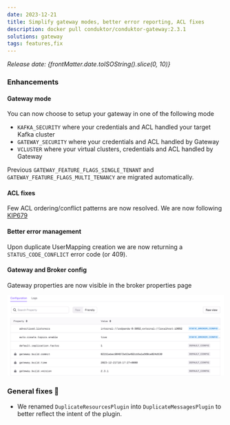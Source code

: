 ```yaml
---
date: 2023-12-21
title: Simplify gateway modes, better error reporting, ACL fixes 
description: docker pull conduktor/conduktor-gateway:2.3.1
solutions: gateway
tags: features,fix
---
```


*Release date: {frontMatter.date.toISOString().slice(0, 10)}*

### Enhancements

#### Gateway mode

You can now choose to setup your gateway in one of the following mode

* `KAFKA_SECURITY` where your credentials and ACL handled your target Kafka cluster
* `GATEWAY_SECURITY` where your credentials and ACL handled by Gateway
* `VCLUSTER` where your virtual clusters, credentials and ACL handled by Gateway

Previous `GATEWAY_FEATURE_FLAGS_SINGLE_TENANT` and `GATEWAY_FEATURE_FLAGS_MULTI_TENANCY` are migrated automatically.

#### ACL fixes

Few ACL ordering/conflict patterns are now resolved. 
We are now following [KIP679](https://cwiki.apache.org/confluence/display/KAFKA/KIP-679%3A+Producer+will+enable+the+strongest+delivery+guarantee+by+default)

#### Better error management

Upon duplicate UserMapping creation we are now returning a `STATUS_CODE_CONFLICT` error code (or 409).

#### Gateway and Broker config

Gateway properties are now visible in the broker properties page

![gateway config](/images/changelog/gateway/v2.3.1/gateway-config.png)

### General fixes 🔨

- We renamed `DuplicateResourcesPlugin` into `DuplicateMessagesPlugin` to better reflect the intent of the plugin. 
